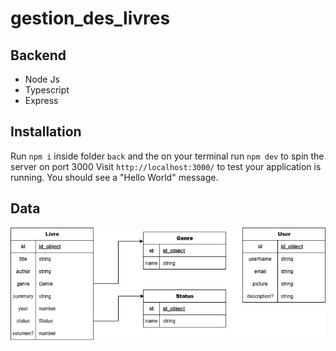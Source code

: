 # gestion_des_livres

## Backend

- Node Js
- Typescript
- Express

## Installation

Run `npm i` inside folder `back` and the on your terminal run `npm dev` to spin the server on port 3000
Visit `http://localhost:3000/` to test your application is running. You should see a "Hello World" message.

## Data

![data](/liste-diagram.jpg)
